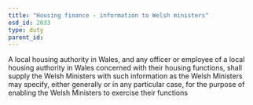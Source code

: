 ```yaml
---
title: "Housing finance - information to Welsh ministers"
esd_id: 2033
type: duty
parent_id:  
---
```


A local housing authority in Wales, and any officer or employee of a local housing authority in Wales concerned with their housing functions, shall supply the Welsh Ministers with such information as the Welsh Ministers may specify, either generally or in any particular case, for the purpose of enabling the Welsh Ministers to exercise their functions

